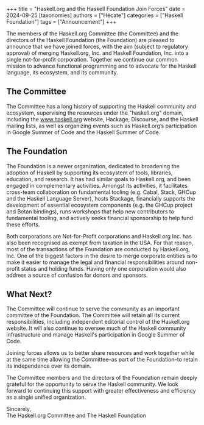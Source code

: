 +++
title = "Haskell.org and the Haskell Foundation Join Forces"
date = 2024-09-25
[taxonomies]
authors = ["Hécate"]
categories = ["Haskell Foundation"]
tags = ["Announcement"]
+++

The members of the Haskell.org Committee (the Committee) and the directors of the Haskell Foundation (the Foundation) are pleased to announce that we have joined forces, with the aim (subject to regulatory approval) of merging Haskell.org, Inc. and Haskell Foundation, Inc. into a single not-for-profit corporation. Together we continue our common mission to advance functional programming and to advocate for the Haskell language, its ecosystem, and its community.

## The Committee
The Committee has a long history of supporting the Haskell community and ecosystem, supervising the resources under the "haskell.org" domain, including the www.haskell.org website, Hackage, Discourse, and the Haskell mailing lists, as well as organizing events such as Haskell.org’s participation in Google Summer of Code and the Haskell Summer of Code.

## The Foundation
The Foundation is a newer organization, dedicated to broadening the adoption of Haskell by supporting its ecosystem of tools, libraries, education, and research. It has had similar goals to Haskell.org, and been engaged in complementary activities. Amongst its activities, it facilitates cross-team collaboration on fundamental tooling (e.g. Cabal, Stack, GHCup and the Haskell Language Server), hosts Stackage, financially supports the development of essential ecosystem components (e.g. the GHCup project and Botan bindings), runs workshops that help new contributors to fundamental tooling, and actively seeks financial sponsorship to help fund these efforts.

Both corporations are Not-for-Profit corporations and Haskell.org Inc. has also been recognised as exempt from taxation in the USA. For that reason, most of the transactions of the Foundation are conducted by Haskell.org, Inc. One of the biggest factors in the desire to merge corporate entities is to make it easier to manage the legal and financial responsibilities around non-profit status and holding funds. Having only one corporation would also address a source of confusion for donors and sponsors.

## What Next?

The Committee will continue to serve the community as an important committee of the Foundation. The Committee will retain all its current responsibilities, including independent editorial control of the Haskell.org website. It will also continue to oversee much of the Haskell community infrastructure and manage Haskell's participation in Google Summer of Code.

Joining forces allows us to better share resources and work together while at the same time allowing the Committee–as part of the Foundation–to retain its independence over its domain.

The Committee members and the directors of the Foundation remain deeply grateful for the opportunity to serve the Haskell community. We look forward to continuing this support with greater effectiveness and efficiency as a single unified organization.

Sincerely,  
The Haskell.org Committee and The Haskell Foundation

